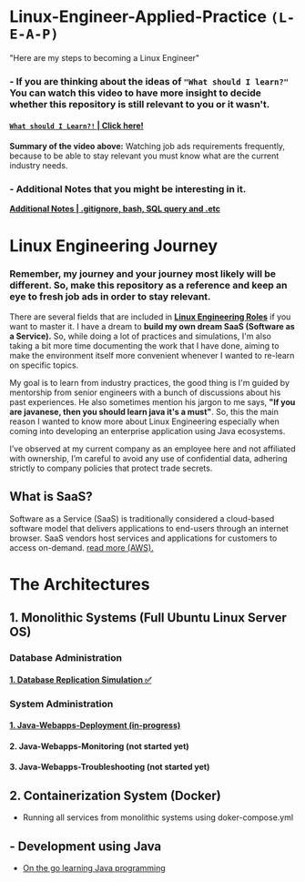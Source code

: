# Linux-Engineer-Applied-Practice ```(L-E-A-P)```
"Here are my steps to becoming a Linux Engineer"

### - If you are thinking about the ideas of ```"What should I learn?"``` You can watch this video to have more insight to decide whether this repository is still relevant to you or it wasn't.

#### [```What should I Learn?!``` | Click here!](https://www.youtube.com/watch?v=FaFITB2wuUQ)

**Summary of the video above:** Watching job ads requirements frequently, because to be able to stay relevant you must know what are the current industry needs.

### - **Additional Notes** that you might be interesting in it.
[**Additional Notes | .gitignore, bash, SQL query and .etc**](/Additional-Notes/Table-of-Contents.md)

# Linux Engineering Journey
### Remember, my journey and your journey most likely will be different. So, make this repository as a reference and keep an eye to fresh job ads in order to stay relevant.
There are several fields that are included in [**Linux Engineering Roles**](/Linux-Engineer-Applied-Practice/Additional-Notes/Multiple-Linux_Roles_Expertise.md) if you want to master it. I have a dream to **build my own dream SaaS (Software as a Service).** So, while doing a lot of practices and simulations, I'm also taking a bit more time documenting the work that I have done, aiming to make the environment itself more convenient whenever I wanted to re-learn on specific topics.

My goal is to learn from industry practices, the good thing is I'm guided by mentorship from senior engineers with a bunch of discussions about his past experiences. He also sometimes mention his jargon to me says, **"If you are javanese, then you should learn java it's a must"**. So, this the main reason I wanted to know more about Linux Engineering especially when coming into developing an enterprise application using Java ecosystems.

I’ve observed at my current company as an employee here and not affiliated with ownership, I’m careful to avoid any use of confidential data, adhering strictly to company policies that protect trade secrets.

## What is SaaS?
Software as a Service (SaaS) is traditionally considered a cloud-based software model that delivers applications to end-users through an internet browser. SaaS vendors host services and applications for customers to access on-demand. <a href="https://aws.amazon.com/what-is/saas/">read more (AWS).</a>

# The Architectures

## 1. Monolithic Systems (Full Ubuntu Linux Server OS)


### Database Administration
#### [**1. Database Replication Simulation ✅**](/Database-Replication-Simulation/readme.md)

### System Administration
#### [**1. Java-Webapps-Deployment (in-progress)**](/Java-Webapps-Deployment/procedure.md)

#### **2. Java-Webapps-Monitoring (not started yet)**

#### **3. Java-Webapps-Troubleshooting (not started yet)**


## 2. Containerization System (Docker)
- Running all services from monolithic systems using doker-compose.yml

## - Development using Java
- [On the go learning Java programming](/Java-Development/index.md)